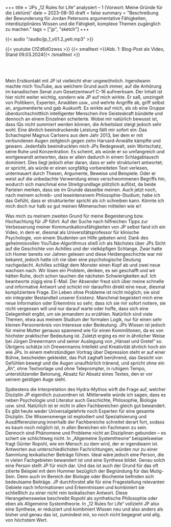 +++
title = 'JPs „12 Rules for Life“ analysiert – 1 (Vorwort: Meine Gründe für die Lektüre)'
date = 2023-08-30
draft = false
summary = "Beschreibung der Bewunderung für Jordan Petersons argumentative Fähigkeiten, interdisziplinäres Wissen und die Fähigkeit, komplexe Themen zugänglich zu machen."
tags = ["jp", "sketch"]
+++  

{{< audio "/audio/jp_1_v01.2_yeti.mp3" >}}  

{{< youtube CfZd6dOzwss >}}
{{< smalltext >}}Abb. 1: Blog-Post als Video, Stand 09.03.2024{{< /smalltext >}}



</br></br>  
Mein Erstkontakt mit JP ist vielleicht eher ungewöhnlich. Irgendwann machte mich YouTube, aus welchem Grund auch immer, auf die Anhörung im kanadischen Senat zum Gesetzentwurf C-16 aufmerksam. Der Inhalt ist hier nicht weiter wichtig, sondern wie JP auf mich wirkte. Er saß, umzingelt von Politikern, Experten, Anwälten usw., und wehrte Angriffe ab, griff selbst an, argumentierte und gab Auskunft. Es wirkte auf mich, als ob eine Gruppe überdurchschnittlich intelligenter Menschen ihre Geisteskraft bündelte und dennoch an einem Einzelnen scheiterte. Wobei mir natürlich bewusst ist, dass IQs nicht summiert werden können, die Arbeitslast steigt jedoch sehr wohl. Eine ähnlich beeindruckende Leistung fällt mir sofort ein: Das Schachspiel Magnus Carlsens aus dem Jahr 2013, bei dem er mit verbundenen Augen zeitgleich gegen zehn Harvard-Anwälte kämpfte und gewann. Jedenfalls beeindruckten mich JPs Redegewalt, sein Wortschatz, seine Ruhe und Konzentration. Es scheint, als würde er so umfangreich und wortgewandt antworten, dass er allein dadurch in einem Schlagabtausch dominiert. Dies liegt jedoch eher daran, dass er sehr strukturiert antwortet; er spricht, als würde er einen sorgfältig vorbereiteten Text verlesen, untermauert durch Thesen, Argumente, Beweise und Beispiele. Oder er weist auf die unbedachte Verwendung eines verschwommenen Begriffs hin, wodurch sich manchmal eine Streitgrundlage plötzlich auflöst, da beide Parteien merken, dass sie im Grunde dasselbe meinen. Auch jetzt noch, nach meinem schreib- und leseintensivem Philosophie-Studium, habe ich das Gefühl, dass er strukturierter spricht als ich schreiben kann. Könnte ich mich doch nur halb so gut meinen Mitmenschen mitteilen wie er!

Was mich zu meinem zweiten Grund für meine Begeisterung bzw. Hochachtung für JP führt: Auf der Suche nach hilfreichen Tipps zur Verbesserung meiner Kommunikationsfähigkeiten von JP selbst fand ich ein Video, in dem er, diesmal als Universitätsprofessor für klinische Psychologie, von einem Studenten um Hilfe gebeten wird. Dank des geheimnisvollen YouTube-Algorithmus stieß ich als Nächstes über JPs Sicht auf die Geschichte von Achilles und der vielköpfigen Schlange. Zwar hatte ich Homer bereits vor Jahren gelesen und diese Heldengeschichte war mir bekannt, jedoch hatte ich nie über eine psychologische Deutung nachgedacht. Achilles schlägt dem Monster einen Kopf ab und zwei neue wachsen nach. Wir lösen ein Problem, denken, es sei geschafft und wir hätten Ruhe, doch schon tauchen die nächsten Schwierigkeiten auf. Ich beantworte zügig eine E-Mail. Der Absender freut sich über meine schnelle und informative Antwort und schickt mir daraufhin direkt eine neue, diesmal kompliziertere Frage. Ein Leben ohne Probleme ist nicht möglich; sie sind ein integraler Bestandteil unserer Existenz. Manchmal begeistert mich eine neue Information oder Erkenntnis so sehr, dass ich sie mir sofort notiere, sie nicht vergessen will und nur darauf warte oder hoffe, dass sich eine Gelegenheit ergibt, um sie jemandem zu erzählen. Natürlich sind viele Themen, etwa aus meinem Studium der formalen Logik, nur für einen sehr kleinen Personenkreis von Interesse oder Bedeutung. JPs Wissen ist jedoch für meine Mutter genauso spannend wie für einen Kommilitonen, da es von höchster praktischer Bedeutung ist. Zuletzt erging es mir in ähnlicher Weise bei Jürgen Drewermann und seiner Auslegung von „Hänsel und Gretel“ so. Übrigens schätze ich Drewermanns Intellekt und Kreativität ähnlich hoch ein wie JPs. In einem mehrstündigen Vortrag über Depression steht er auf einer Bühne, bescheiden gekleidet, das Pult zaghaft berührend, das Gesicht von Gefühlen bewegt und die Augen unaufhörlich tränend, und spricht ohne ein „Äh“, ohne Textvorlage und ohne Teleprompter, in ruhigem Tempo, unterstützender Betonung, Absatz für Absatz eines Textes, den er vor seinem geistigen Auge sieht.

Spätestens die Interpretation des Hydra-Mythos wirft die Frage auf, welcher Disziplin JP eigentlich zuzuordnen ist. Mittlerweile würde ich sagen, dass es neben Psychologie und Literatur auch Geschichte, Philosophie, Biologie usw. sind. Natürlich ist er nicht in allen Fachbereichen gleich gut bewandert. Es gibt heute weder Universalgelehrte noch Experten für eine gesamte Disziplin. Die Wissensmenge ist explodiert und Spezialisierung und Ausdifferenzierung innerhalb der Fachbereiche schreitet derart fort, sodass es kaum noch möglich ist, in allen Bereichen ein Fachmann zu sein. Dennoch sind Phänomene und Probleme nicht an Disziplinen gebunden – es schert sie schlichtweg nicht. In „Allgemeine Systemtheorie“ beispielsweise fragt Günter Ropohl, wie ein Mensch zu dem wird, der er irgendwann ist. Antworten aus unterschiedlichsten Fachrichtungen, würden nur zu einer Sammlung lexikalischer Beiträge führen. Ideal wäre jedoch eine Person, die in vielen Fachgebieten bewandert ist und eine Synthese bildet. Genau solch eine Person stellt JP für mich dar. Und das ist auch der Grund für das oft zitierte Beispiel mit dem Hummer bezüglich der Begründung für das Mutig-Sein. Denn auch im Bereich der Biologie oder Biochemie befinden sich bedeutsame Beiträge. JP durchforstet alle für eine Fragestellung relevanten Gebiete nach Informationen und Erkenntnissen und kombiniert sie schließlich zu einer nicht rein lexikalischen Antwort. Diese Herangehensweise beschreibt Ropohl als synthetische Philosophie oder eben als Allgemeine Systemtheorie. In „12 Rules for Life“ vollzieht JP also eine Synthese, er reduziert und kombiniert Wissen neu und also anders als bisher und genau das ist, zumindest mir, so noch nicht begegnet und allg. von höchstem Wert.